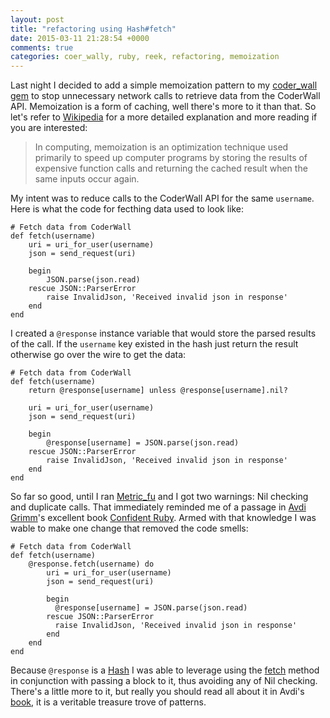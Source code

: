 ```yaml
---
layout: post
title: "refactoring using Hash#fetch"
date: 2015-03-11 21:28:54 +0000
comments: true
categories: coer_wally, ruby, reek, refactoring, memoization
---
```

Last night I decided to add a simple memoization pattern to my [coder_wall gem](https://rubygems.org/gems/coder_wally) to stop unnecessary network calls to retrieve data from the CoderWall API. Memoization is a form of caching, well there's more to it than that. So let's refer to [Wikipedia](http://en.wikipedia.org/wiki/Memoization) for a more detailed explanation and more reading if you are interested:

> In computing, memoization is an optimization technique used primarily to speed up computer programs by storing the results of expensive function calls and returning the cached result when the same inputs occur again.

My intent was to reduce calls to the CoderWall API for the same `username`. Here is what the code for fecthing data used to look like:

```
# Fetch data from CoderWall
def fetch(username)
	uri = uri_for_user(username)
    json = send_request(uri)

	begin	
    	JSON.parse(json.read)
    rescue JSON::ParserError
        raise InvalidJson, 'Received invalid json in response'
    end
end
```

I created a `@response` instance variable that would store the parsed results of the call. If the `username` key existed in the hash just return the result otherwise go over the wire to get the data:

```
# Fetch data from CoderWall
def fetch(username)
	return @response[username] unless @response[username].nil?

	uri = uri_for_user(username)
    json = send_request(uri)
 
    begin
		@response[username] = JSON.parse(json.read)
    rescue JSON::ParserError
        raise InvalidJson, 'Received invalid json in response'
    end
end
```

So far so good, until I ran [Metric_fu](https://github.com/metricfu/metric_fu) and I got two warnings: Nil checking and duplicate calls. That immediately reminded me of a passage in [Avdi Grimm](http://about.avdi.org/)'s excellent book [Confident Ruby](http://www.confidentruby.com/). Armed with that knowledge I was wable to make one change that removed the code smells:

```
# Fetch data from CoderWall
def fetch(username)
	@response.fetch(username) do
        uri = uri_for_user(username)
        json = send_request(uri)

        begin
          @response[username] = JSON.parse(json.read)
        rescue JSON::ParserError
          raise InvalidJson, 'Received invalid json in response'
        end
	end
end
```

Because `@response` is a [Hash](http://ruby-doc.org/core-2.2.0/Hash.html) I was able to leverage using the [fetch](http://ruby-doc.org/core-2.2.0/Hash.html#method-i-fetch) method in conjunction with passing a block to it, thus avoiding any of Nil checking. There's a little more to it, but really you should read all about it in Avdi's [book](http://www.confidentruby.com/), it is a veritable treasure trove of patterns.
